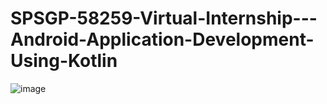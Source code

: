 # SPSGP-58259-Virtual-Internship---Android-Application-Development-Using-Kotlin


![image](https://user-images.githubusercontent.com/106956005/190603117-237f12d4-31b1-4ce6-9dbd-65fd75a0b0c7.png)
